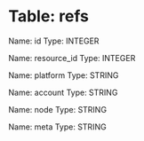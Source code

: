 Table: refs
===========

Name: id
Type: INTEGER

Name: resource_id
Type: INTEGER

Name: platform
Type: STRING

Name: account
Type: STRING

Name: node
Type: STRING

Name: meta
Type: STRING

